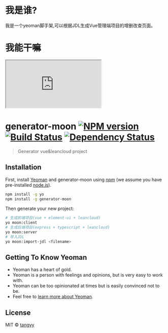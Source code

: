 # 我是谁?
我是一个yeoman脚手架,可以根据JDL生成Vue管理端项目的增删改查页面。
# 我能干嘛
<iframe src="http://27.221.98.174/67758CC8CAE3482D65B5F93BCE/03000B03025B4849A8DD11332191B92C11645B-E7AB-414D-B198-7DA512401B10.mp4?ccode=0502&duration=212&expire=18000&psid=8901da5b61cbcd361577cc1a5980129b&sp=&ups_client_netip=76bae38e&ups_ts=1531469898&ups_userid=840506269&utid=CxA1EhKbpl8CAd9I6uO547B%2F&vid=XMzcyMTA4MDU0NA%3D%3D&vkey=B9649ebadb6b4ccd8b45f12e2c8ab0e49"></iframe>

# generator-moon [![NPM version][npm-image]][npm-url] [![Build Status][travis-image]][travis-url] [![Dependency Status][daviddm-image]][daviddm-url]
> Generator vue&amp;leancloud project

## Installation

First, install [Yeoman](http://yeoman.io) and generator-moon using [npm](https://www.npmjs.com/) (we assume you have pre-installed [node.js](https://nodejs.org/)).

```bash
npm install -g yo
npm install -g generator-moon
```

Then generate your new project:

```bash
# 生成前端项目(vue + element-ui + leancloud)
yo moon:client
# 生成后端项目(express + typescript + leancloud)
yo moon:server
# 导入JDL
yo moon:import-jdl <filename>
```

## Getting To Know Yeoman

 * Yeoman has a heart of gold.
 * Yeoman is a person with feelings and opinions, but is very easy to work with.
 * Yeoman can be too opinionated at times but is easily convinced not to be.
 * Feel free to [learn more about Yeoman](http://yeoman.io/).

## License

MIT © [tangyy]()


[npm-image]: https://badge.fury.io/js/generator-moon.svg
[npm-url]: https://npmjs.org/package/generator-moon
[travis-image]: https://travis-ci.org//generator-moon.svg?branch=master
[travis-url]: https://travis-ci.org//generator-moon
[daviddm-image]: https://david-dm.org//generator-moon.svg?theme=shields.io
[daviddm-url]: https://david-dm.org//generator-moon
